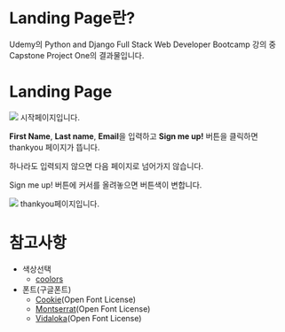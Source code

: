 # Landing Page란?

Udemy의 Python and Django Full Stack Web Developer Bootcamp 강의 중 Capstone Project One의 결과물입니다.

# Landing Page

![](https://github.com/arajo-hub/Lecture-Project/blob/master/Landing%20Page/example1.png)
시작페이지입니다.

**First Name**, **Last name**, **Email**을 입력하고 **Sign me up!** 버튼을 클릭하면 thankyou 페이지가 뜹니다.

하나라도 입력되지 않으면 다음 페이지로 넘어가지 않습니다.

Sign me up! 버튼에 커서를 올려놓으면 버튼색이 변합니다.

![](https://github.com/arajo-hub/Lecture-Project/blob/master/Landing%20Page/example2.png)
thankyou페이지입니다.

# 참고사항

* 색상선택
  * [coolors](https://coolors.co/browser/latest/1)
* 폰트(구글폰트)
  * [Cookie](https://fonts.google.com/specimen/Cookie)(Open Font License)
  * [Montserrat](https://fonts.google.com/specimen/Montserrat)(Open Font License)
  * [Vidaloka](https://fonts.google.com/specimen/Vidaloka)(Open Font License)


